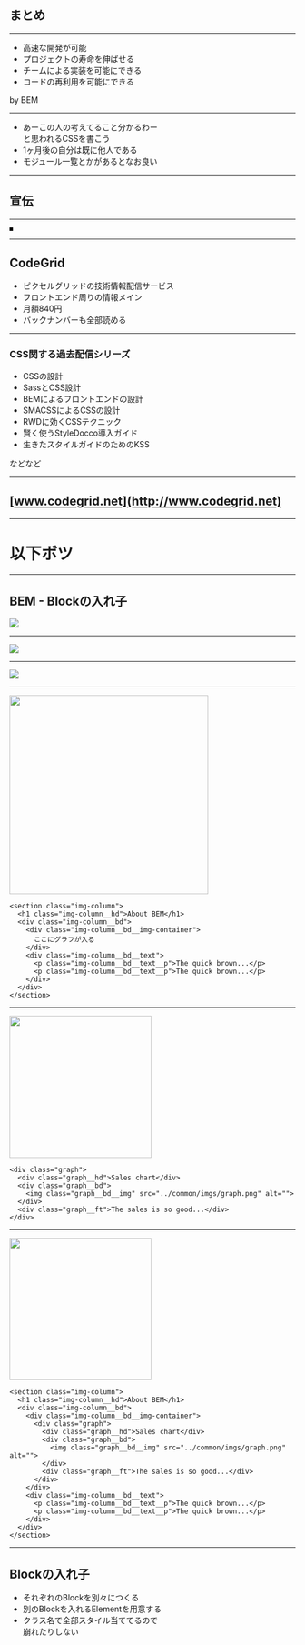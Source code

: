 ## まとめ

----

* 高速な開発が可能
* プロジェクトの寿命を伸ばせる
* チームによる実装を可能にできる
* コードの再利用を可能にできる

by BEM

----

* あーこの人の考えてること分かるわー<br>と思われるCSSを書こう
* 1ヶ月後の自分は既に他人である
* モジュール一覧とかがあるとなお良い

----

## 宣伝

----

<img src="img/codegrid/1.png" alt="" style="border:3px solid #000;">

---

## CodeGrid

* ピクセルグリッドの技術情報配信サービス
* フロントエンド周りの情報メイン
* 月額840円
* バックナンバーも全部読める

---

### CSS関する過去配信シリーズ

* CSSの設計
* SassとCSS設計
* BEMによるフロントエンドの設計
* SMACSSによるCSSの設計
* RWDに効くCSSテクニック
* 賢く使うStyleDocco導入ガイド
* 生きたスタイルガイドのためのKSS

などなど

---

## [www.codegrid.net](http://www.codegrid.net)

----

# 以下ボツ

----

## BEM - Blockの入れ子

![](img/bem-exp/10.png)

---

![](img/bem-exp/11.png)

---

![](img/bem-exp/12.png)

---

<div class="my-img"><img src="img/bem-exp/next-exp3.png" width="350" alt=""></div>

```
<section class="img-column">
  <h1 class="img-column__hd">About BEM</h1>
  <div class="img-column__bd">
    <div class="img-column__bd__img-container">
      ここにグラフが入る
    </div>
    <div class="img-column__bd__text">
      <p class="img-column__bd__text__p">The quick brown...</p>
      <p class="img-column__bd__text__p">The quick brown...</p>
    </div>
  </div>
</section>
```

---

<div class="my-img"><img src="img/bem-exp/nest-exp.png" height="250" alt=""></div>

```
<div class="graph">
  <div class="graph__hd">Sales chart</div>
  <div class="graph__bd">
    <img class="graph__bd__img" src="../common/imgs/graph.png" alt="">
  </div>
  <div class="graph__ft">The sales is so good...</div>
</div>
```

---

<div class="my-img"><img src="img/bem-exp/nest-exp2.png" height="250" alt=""></div>

```
<section class="img-column">
  <h1 class="img-column__hd">About BEM</h1>
  <div class="img-column__bd">
    <div class="img-column__bd__img-container">
      <div class="graph">
        <div class="graph__hd">Sales chart</div>
        <div class="graph__bd">
          <img class="graph__bd__img" src="../common/imgs/graph.png" alt="">
        </div>
        <div class="graph__ft">The sales is so good...</div>
      </div>
    </div>
    <div class="img-column__bd__text">
      <p class="img-column__bd__text__p">The quick brown...</p>
      <p class="img-column__bd__text__p">The quick brown...</p>
    </div>
  </div>
</section>
```

---

## Blockの入れ子

* それぞれのBlockを別々につくる
* 別のBlockを入れるElementを用意する
* クラス名で全部スタイル当ててるので<br>崩れたりしない

